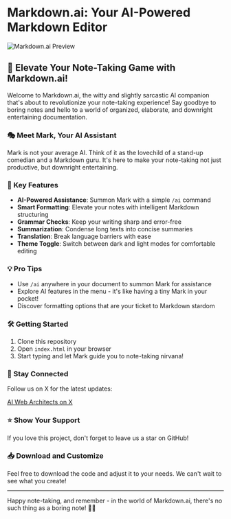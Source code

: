 # Markdown.ai: Your AI-Powered Markdown Editor

![Markdown.ai Preview](https://i.postimg.cc/MHjkjxDh/Markdown-AI-Professional-Markdown-Editor.png)

## 🚀 Elevate Your Note-Taking Game with Markdown.ai!

Welcome to Markdown.ai, the witty and slightly sarcastic AI companion that's about to revolutionize your note-taking experience! Say goodbye to boring notes and hello to a world of organized, elaborate, and downright entertaining documentation.

### 🎭 Meet Mark, Your AI Assistant

Mark is not your average AI. Think of it as the lovechild of a stand-up comedian and a Markdown guru. It's here to make your note-taking not just productive, but downright entertaining.

### 🌟 Key Features

- **AI-Powered Assistance**: Summon Mark with a simple `/ai` command
- **Smart Formatting**: Elevate your notes with intelligent Markdown structuring
- **Grammar Checks**: Keep your writing sharp and error-free
- **Summarization**: Condense long texts into concise summaries
- **Translation**: Break language barriers with ease
- **Theme Toggle**: Switch between dark and light modes for comfortable editing

### 💡 Pro Tips

- Use `/ai` anywhere in your document to summon Mark for assistance
- Explore AI features in the menu - it's like having a tiny Mark in your pocket!
- Discover formatting options that are your ticket to Markdown stardom

### 🛠️ Getting Started

1. Clone this repository
2. Open `index.html` in your browser
3. Start typing and let Mark guide you to note-taking nirvana!

### 📣 Stay Connected

Follow us on X for the latest updates:

[AI Web Architects on X](https://x.com/aiwebarchitects)

### ⭐ Show Your Support

If you love this project, don't forget to leave us a star on GitHub!

### 📥 Download and Customize

Feel free to download the code and adjust it to your needs. We can't wait to see what you create!

---

Happy note-taking, and remember - in the world of Markdown.ai, there's no such thing as a boring note! 🚀📝
